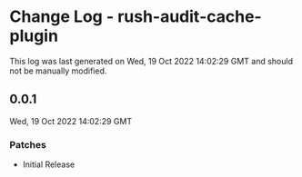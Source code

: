 # Change Log - rush-audit-cache-plugin

This log was last generated on Wed, 19 Oct 2022 14:02:29 GMT and should not be manually modified.

## 0.0.1
Wed, 19 Oct 2022 14:02:29 GMT

### Patches

- Initial Release

